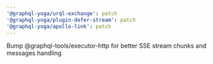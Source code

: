 ```yaml
---
'@graphql-yoga/urql-exchange': patch
'@graphql-yoga/plugin-defer-stream': patch
'@graphql-yoga/apollo-link': patch
---
```


Bump @graphql-tools/executor-http for better SSE stream chunks and messages handling
